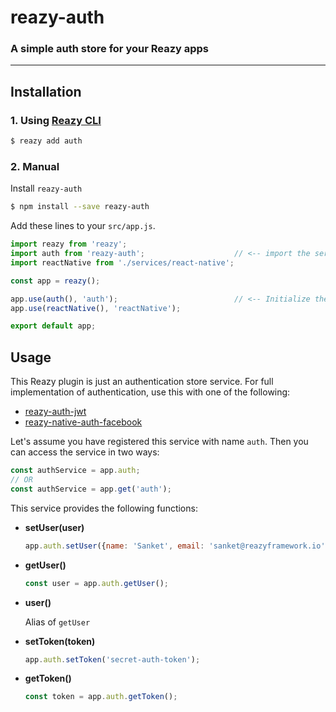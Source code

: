 # reazy-auth
### A simple auth store for your Reazy apps

---

## Installation

### 1. Using [Reazy CLI](https://www.npmjs.com/package/reazy-cli)

  ```sh
  $ reazy add auth
  ```

### 2. Manual

  Install `reazy-auth`
  ```sh
  $ npm install --save reazy-auth
  ```

  Add these lines to your `src/app.js`.
  ```js
  import reazy from 'reazy';
  import auth from 'reazy-auth';                    // <-- import the service
  import reactNative from './services/react-native';

  const app = reazy();

  app.use(auth(), 'auth');                          // <-- Initialize the service
  app.use(reactNative(), 'reactNative');

  export default app;
  ```

## Usage

This Reazy plugin is just an authentication store service. For full implementation of authentication, use this with one of the following:
- [reazy-auth-jwt](https://www.npmjs.com/package/reazy-auth-jwt)
- [reazy-native-auth-facebook](https://www.npmjs.com/package/reazy-native-auth-facebook)

Let's assume you have registered this service with name `auth`. Then you can access the service in two ways:
```js
const authService = app.auth;
// OR
const authService = app.get('auth');
```

This service provides the following functions:

- **setUser(user)**
  ```js
  app.auth.setUser({name: 'Sanket', email: 'sanket@reazyframework.io'});
  ```

- **getUser()**
  ```js
  const user = app.auth.getUser();
  ```

- **user()**

  Alias of `getUser`

- **setToken(token)**
  ```js
  app.auth.setToken('secret-auth-token');
  ```

- **getToken()**
  ```js
  const token = app.auth.getToken();
  ```
